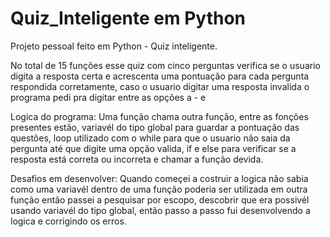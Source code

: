 # Quiz_Inteligente em Python

Projeto pessoal feito em Python - Quiz inteligente.

No total de 15 funções esse quiz com cinco perguntas verifica se o usuario digita a 
resposta certa e acrescenta uma pontuação para cada pergunta respondida corretamente, 
caso o usuario digitar uma resposta invalida o programa pedi pra digitar entre as opções a - e

Logica do programa:
	Uma função chama outra função, entre as fonções presentes estão,
	variavél do tipo global para guardar a pontuação das questões, 
  loop utilizado com o while para que o usuario não saia da pergunta até que digite uma opção valida, 
  if e else para verificar se a resposta está correta ou incorreta e chamar a função devida.

Desafios em desenvolver:
	Quando começei a costruir a logica não sabia como uma variavél dentro de uma função 
  poderia ser utilizada em outra função então passei a pesquisar por escopo, 
  descobrir que era possivél usando variavél do tipo global, 
  então passo a passo fui desenvolvendo a logica e corrigindo os erros.
